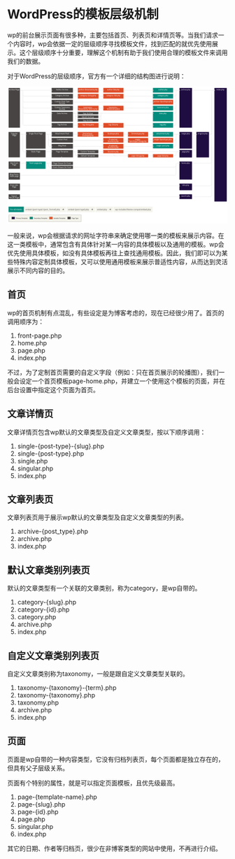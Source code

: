 # WordPress的模板层级机制

wp的前台展示页面有很多种，主要包括首页、列表页和详情页等。当我们请求一个内容时，wp会依据一定的层级顺序寻找模板文件，找到匹配的就优先使用展示。这个层级顺序十分重要，理解这个机制有助于我们使用合理的模板文件来调用我们的数据。

对于WordPress的层级顺序，官方有一个详细的结构图进行说明：

![wordpress模板层级](./img/Screenshot-2019-01-23-00.20.04.png)

一般来说，wp会根据请求的网址字符串来确定使用哪一类的模板来展示内容。在这一类模板中，通常包含有具体针对某一内容的具体模板以及通用的模板。wp会优先使用具体模板，如没有具体模板再往上查找通用模板。因此，我们即可以为某些特殊内容定制具体模板，又可以使用通用模板来展示普适性内容，从而达到灵活展示不同内容的目的。

## 首页

wp的首页机制有点混乱，有些设定是为博客考虑的，现在已经很少用了。首页的调用顺序为：

1. front-page.php
2. home.php
3. page.php
4. index.php

不过，为了定制首页需要的自定义字段（例如：只在首页展示的轮播图），我们一般会设定一个首页模板page-home.php，并建立一个使用这个模板的页面，并在后台设置中指定这个页面为首页。

## 文章详情页

文章详情页包含wp默认的文章类型及自定义文章类型，按以下顺序调用：

1. single-{post-type}-{slug}.php
2. single-{post-type}.php
3. single.php
4. singular.php
5. index.php

## 文章列表页

文章列表页用于展示wp默认的文章类型及自定义文章类型的列表。

1. archive-{post_type}.php
2. archive.php
3. index.php

## 默认文章类别列表页

默认的文章类型有一个关联的文章类别，称为category，是wp自带的。

1. category-{slug}.php
2. category-{id}.php
3. category.php
4. archive.php
5. index.php

## 自定义文章类别列表页

自定义文章类别称为taxonomy，一般是跟自定义文章类型关联的。

1. taxonomy-{taxonomy}-{term}.php
2. taxonomy-{taxonomy}.php
3. taxonomy.php
4. archive.php
5. index.php

## 页面

页面是wp自带的一种内容类型，它没有归档列表页，每个页面都是独立存在的，但具有父子层级关系。

页面有个特别的属性，就是可以指定页面模板，且优先级最高。

1. page-{template-name}.php
2. page-{slug}.php
3. page-{id}.php
4. page.php
5. singular.php
6. index.php

其它的日期、作者等归档页，很少在非博客类型的网站中使用，不再进行介绍。

